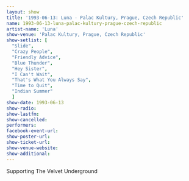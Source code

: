 ```yaml
---
layout: show
title: '1993-06-13: Luna - Palac Kultury, Prague, Czech Republic'
name: 1993-06-13-luna-palac-kultury-prague-czech-republic
artist-name: 'Luna'
show-venue: 'Palac Kultury, Prague, Czech Republic'
show-setlist: [
  "Slide",
  "Crazy People",
  "Friendly Advice",
  "Blue Thunder",
  "Hey Sister",
  "I Can't Wait",
  "That's What You Always Say",
  "Time to Quit",
  "Indian Summer"
  ]
show-date: 1993-06-13
show-radio: 
show-lastfm: 
show-cancelled: 
performers: 
facebook-event-url: 
show-poster-url: 
show-ticket-url: 
show-venue-website: 
show-additional: 
---
```


Supporting The Velvet Underground